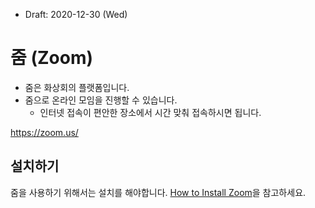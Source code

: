 * Draft: 2020-12-30 (Wed)

# 줌 (Zoom)

* 줌은 화상회의 플랫폼입니다.
* 줌으로 온라인 모임을 진행할 수 있습니다.
  * 인터넷 접속이 편안한 장소에서 시간 맞춰 접속하시면 됩니다.

https://zoom.us/

## 설치하기

줌을 사용하기 위해서는 설치를 해야합니다. [How to Install Zoom](INSTALL.md)을 참고하세요.

